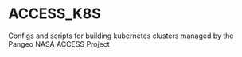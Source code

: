 # ACCESS_K8S
Configs and scripts for building kubernetes clusters managed by the Pangeo NASA ACCESS Project
